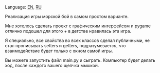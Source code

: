 Language: [EN](https://github.com/EvansTrein/Naval-combat/blob/main/README.md), [RU](https://github.com/EvansTrein/Naval-combat/blob/main/README_RU.md)

Реализация игры морской бой в самом простом варианте.

Мне хотелось сделать проект с графическим интерфейсом и pygame отлично подошел для этого + в детстве нравилась эта игра.

Я специально, все свойства во всех классов сделал публичными, не стал прописывать setters и getters, подразумевается, что взаимодействие будет только с окном самой игры.

Вы можете запустить файл main.py и сыграть. Компьютер будет делать ход, после каждого вашего щелчка мышкой.
